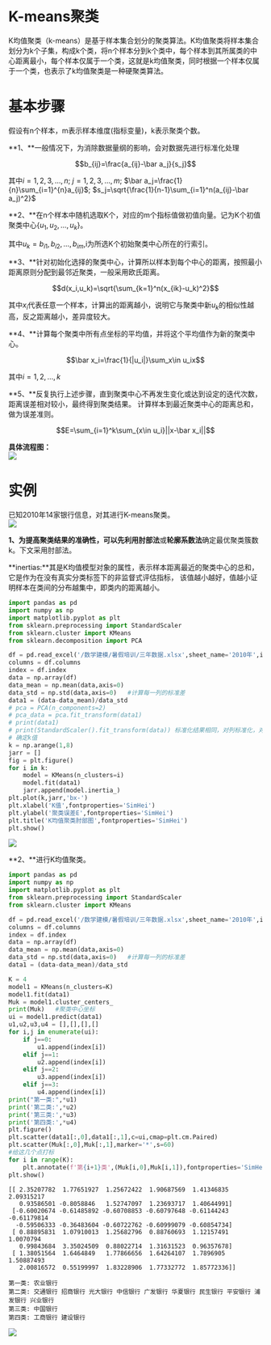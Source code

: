 # K-means聚类    
K均值聚类（k-means）是基于样本集合划分的聚类算法。K均值聚类将样本集合划分为k个子集，构成k个类，将n个样本分到k个类中，每个样本到其所属类的中心距离最小，每个样本仅属于一个类，这就是k均值聚类，同时根据一个样本仅属于一个类，也表示了k均值聚类是一种硬聚类算法。
# 基本步骤   
假设有n个样本，m表示样本维度(指标变量)，k表示聚类个数。  

**1、**一般情况下，为消除数据量纲的影响，会对数据先进行标准化处理  

$$b_{ij}=\frac{a_{ij}-\bar a_j}{s_j}$$  

其中$i=1,2,3,\dots,n$; $j=1,2,3,\dots,m$; $\bar a_j=\frac{1}{n}\sum_{i=1}^{n}a_{ij}$; $s_j=\sqrt{\frac{1}{n-1}\sum_{i=1}^n(a_{ij}-\bar a_j)^2}$  

**2、**在n个样本中随机选取K个，对应的m个指标值做初值向量。记为K个初值聚类中心${\{u_1,u_2,\dots,u_k}\}$。   

其中$u_k={b_{i1},b_{i2},\dots,b_{im}}$,i为所选K个初始聚类中心所在的行索引。  

**3、**针对初始化选择的聚类中心，计算所以样本到每个中心的距离，按照最小距离原则分配到最邻近聚类，一般采用欧氏距离。  

$$d(x_i,u_k)=\sqrt{\sum_{k=1}^n(x_{ik}-u_k)^2}$$   

其中$x_i$代表任意一个样本，计算出的距离越小，说明它与聚类中新$u_k$的相似性越高，反之距离越小，差异度较大。   

**4、**计算每个聚类中所有点坐标的平均值，并将这个平均值作为新的聚类中心。    

$$\bar x_i=\frac{1}{|u_i|}\sum_x\in u_ix$$  

其中$i=1,2,\dots,k$

**5、**反复执行上述步骤，直到聚类中心不再发生变化或达到设定的迭代次数，距离误差相对较小，最终得到聚类结果。
计算样本到最近聚类中心的距离总和，做为误差准则。  

$$E=\sum_{i=1}^k\sum_{x\in u_i}||x-\bar x_i||$$

**具体流程图：**  
![](kmean.png)  

# 实例   
已知2010年14家银行信息，对其进行K-means聚类。  
![](2010银行信息.png)   

**1、**为提高聚类结果的准确性，可以先利用**肘部法**或**轮廓系数法**确定最优聚类簇数k。下文采用肘部法。  

**inertias:**其是K均值模型对象的属性，表示样本距离最近的聚类中心的总和，它是作为在没有真实分类标签下的非监督式评估指标，
该值越小越好，值越小证明样本在类间的分布越集中，即类内的距离越小。

```python
import pandas as pd
import numpy as np
import matplotlib.pyplot as plt
from sklearn.preprocessing import StandardScaler
from sklearn.cluster import KMeans
from sklearn.decomposition import PCA

df = pd.read_excel('/数学建模/暑假培训/三年数据.xlsx',sheet_name='2010年',index_col=0)
columns = df.columns
index = df.index
data = np.array(df)
data_mean = np.mean(data,axis=0)
data_std = np.std(data,axis=0)   #计算每一列的标准差
data1 = (data-data_mean)/data_std
# pca = PCA(n_components=2)
# pca_data = pca.fit_transform(data1)
# print(data1)
# print(StandardScaler().fit_transform(data)) 标准化结果相同，对列标准化，对行用转置
# 确定k值
k = np.arange(1,8)
jarr = []
fig = plt.figure()
for i in k:
    model = KMeans(n_clusters=i)
    model.fit(data1)
    jarr.append(model.inertia_)
plt.plot(k,jarr,'bx-')
plt.xlabel('K值',fontproperties='SimHei')
plt.ylabel('聚类误差E',fontproperties='SimHei')
plt.title('K均值聚类肘部图',fontproperties='SimHei')
plt.show()
```    
![](%E8%82%98%E9%83%A8%E5%9B%BE1.pngpng) 

**2、**进行K均值聚类。
```python
import pandas as pd
import numpy as np
import matplotlib.pyplot as plt
from sklearn.preprocessing import StandardScaler
from sklearn.cluster import KMeans

df = pd.read_excel('/数学建模/暑假培训/三年数据.xlsx',sheet_name='2010年',index_col=0)
columns = df.columns
index = df.index
data = np.array(df)
data_mean = np.mean(data,axis=0)
data_std = np.std(data,axis=0)   #计算每一列的标准差
data1 = (data-data_mean)/data_std

K = 4
model1 = KMeans(n_clusters=K)
model1.fit(data1)
Muk = model1.cluster_centers_
print(Muk)   #聚类中心坐标
ui = model1.predict(data1)
u1,u2,u3,u4 = [],[],[],[]
for i,j in enumerate(ui):
    if j==0:
        u1.append(index[i])
    elif j==1:
        u2.append(index[i])
    elif j==2:
        u3.append(index[i])
    elif j==3:
        u4.append(index[i])
print("第一类:",*u1)
print('第二类:',*u2)
print('第三类:',*u3)
print('第四类:',*u4)
plt.figure()
plt.scatter(data1[:,0],data1[:,1],c=ui,cmap=plt.cm.Paired)
plt.scatter(Muk[:,0],Muk[:,1],marker='*',s=60)
#给这几个点打标
for i in range(K):
    plt.annotate(f'第{i+1}类',(Muk[i,0],Muk[i,1]),fontproperties='SimHei')
plt.show()

```
  

```
[[ 2.35207782  1.77651927  1.25672422  1.90687569  1.41346835  2.09315217
   0.93586501 -0.8058846   1.52747097  1.23693717  1.40644991]
 [-0.60020674 -0.61485892 -0.60708853 -0.60797648 -0.61144243 -0.61179814
  -0.59506333 -0.36483604 -0.60722762 -0.60999079 -0.60854734]
 [ 0.88895831  1.07910013  1.25682796  0.88760693  1.12157491  1.0070794
   0.99843684  3.35024509  0.88022714  1.31631523  0.96357678]
 [ 1.38051564  1.6464849   1.77866656  1.64264107  1.7896905   1.50887493
   2.00816572  0.55199997  1.83228906  1.77332772  1.85772336]]

第一类: 农业银行
第二类: 交通银行 招商银行 光大银行 中信银行 广发银行 华夏银行 民生银行 平安银行 浦发银行 兴业银行
第三类: 中国银行
第四类: 工商银行 建设银行
```
![](%E8%81%9A%E7%B1%BB%E5%9B%BE1.png)